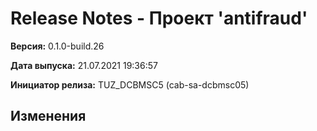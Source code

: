 # Release Notes - Проект 'antifraud'

**Версия:** 0.1.0-build.26

**Дата выпуска:** 21.07.2021 19:36:57

**Инициатор релиза:** TUZ_DCBMSC5 (cab-sa-dcbmsc05)

## Изменения
